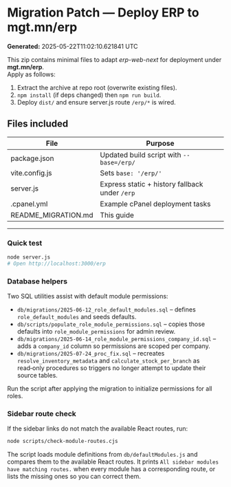 # Migration Patch — Deploy ERP to **mgt.mn/erp**

**Generated:** 2025-05-22T11:02:10.621841 UTC

This zip contains minimal files to adapt *erp-web-next* for deployment under
**mgt.mn/erp**.  
Apply as follows:

1.  Extract the archive at repo root (overwrite existing files).
2.  `npm install` (if deps changed) then `npm run build`.
3.  Deploy `dist/` and ensure server.js route `/erp/*` is wired.

## Files included

| File | Purpose |
|------|---------|
| package.json | Updated build script with `--base=/erp/` |
| vite.config.js | Sets `base: '/erp/'` |
| server.js | Express static + history fallback under `/erp` |
| .cpanel.yml | Example cPanel deployment tasks |
| README_MIGRATION.md | This guide |

---
### Quick test

```bash
node server.js
# Open http://localhost:3000/erp
```

### Database helpers

Two SQL utilities assist with default module permissions:

* `db/migrations/2025-06-12_role_default_modules.sql` – defines `role_default_modules` and seeds defaults.
* `db/scripts/populate_role_module_permissions.sql` – copies those defaults into `role_module_permissions` for admin review.
* `db/migrations/2025-06-14_role_module_permissions_company_id.sql` – adds a `company_id` column so permissions are scoped per company.
* `db/migrations/2025-07-24_proc_fix.sql` – recreates `resolve_inventory_metadata` and `calculate_stock_per_branch` as read‑only procedures so triggers no longer attempt to update their source tables.

Run the script after applying the migration to initialize permissions for all roles.

### Sidebar route check

If the sidebar links do not match the available React routes, run:

```bash
node scripts/check-module-routes.cjs
```

The script loads module definitions from `db/defaultModules.js` and compares them
to the available React routes. It prints `All sidebar modules have matching routes.`
when every module has a corresponding route, or lists the missing ones so you can
correct them.
